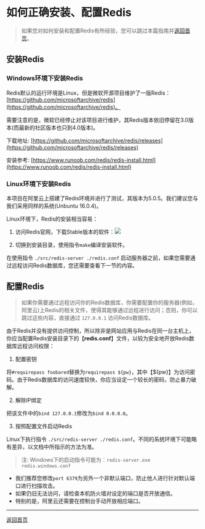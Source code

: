 # 如何正确安装、配置Redis

> 如果您对如何安装和配置Redis有所经验，您可以跳过本篇指南并[返回首页](https://github.com/WhiteRobe/hypethron)。

## 安装Redis

### Windows环境下安装Redis

Redis默认的运行环境是Linux，但是微软开源项目维护了一版Redis：[https://github.com/microsoftarchive/redis](https://github.com/microsoftarchive/redis)。

需要注意的是，微软已经停止对该项目进行维护，其Redis版本依旧停留在3.0版本(而最新的社区版本也只到4.0版本)。

下载地址: [https://github.com/microsoftarchive/redis/releases](https://github.com/microsoftarchive/redis/releases)

安装参考: [https://www.runoob.com/redis/redis-install.html](https://www.runoob.com/redis/redis-install.html)

### Linux环境下安装Redis

本项目在阿里云上搭建了Redis环境并进行了测试，其版本为5.0.5。我们建议您与我们采用同样的系统(Unbuntu 16.0.4)。

Linux环境下，Redis的安装相当容易：

1. 访问Redis官网，下载Stable版本的软件：[![](https://img.shields.io/badge/Redis_5.0.5-download-red.svg?logo=redis&style=flat-square)](https://redis.io/download)

2. 切换到安装目录，使用指令`make`编译安装软件。

在使用指令 `./src/redis-server ./redis.conf` 启动服务器之前，如果您需要通过远程访问Redis数据库，您还需要查看下一节的内容。

## 配置Redis

> 如果你需要通过远程访问你的Redis数据库，你需要配置你的服务器(例如，阿里云)上Redis的相关文件，使得其能够通过远程进行访问；否则，你可以跳过这些内容，直接通过 `127.0.0.1` 访问Redis数据库。

由于Redis并没有提供访问控制，所以除非是网站应用与Redis在同一台主机上，你应当配置Redis安装目录下的【**redis.conf**】文件，以较为安全地开放Redis数据库远程访问权限：

1. 配置密钥

将`#requirepass foobared`替换为`requirepass ${pw}`，其中【${pw}】为访问密码。由于Redis数据库的访问速度较快，你应当设定一个较长的密码，防止暴力破解。

2. 解除IP绑定

把该文件中的`bind 127.0.0.1`修改为`bind 0.0.0.0`。

3. 按照配置文件启动Redis

Linux下执行指令 `./src/redis-server ./redis.conf`。不同的系统环境下可能略有差异，以文档中所指示的方法为准。

> 注: Windows下的启动指令可能为：`redis-server.exe redis.windows.conf`

- 我们推荐您修改`port 6379`为另外一个非默认端口，防止他人进行针对默认端口进行扫描攻击。
- 如果仍旧无法访问，请检查本机防火墙对设定的端口是否开放通信。
- 特别的是，阿里云还需要在控制台手动开放相应端口。

---

[返回首页](https://github.com/WhiteRobe/hypethron)